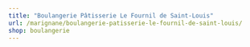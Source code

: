 ```yaml
---
title: "Boulangerie Pâtisserie Le Fournil de Saint-Louis"
url: /marignane/boulangerie-patisserie-le-fournil-de-saint-louis/
shop: boulangerie
---
```


